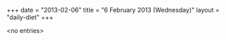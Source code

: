 +++
date = "2013-02-06"
title = "6 February 2013 (Wednesday)"
layout = "daily-diet"
+++

\<no entries\>